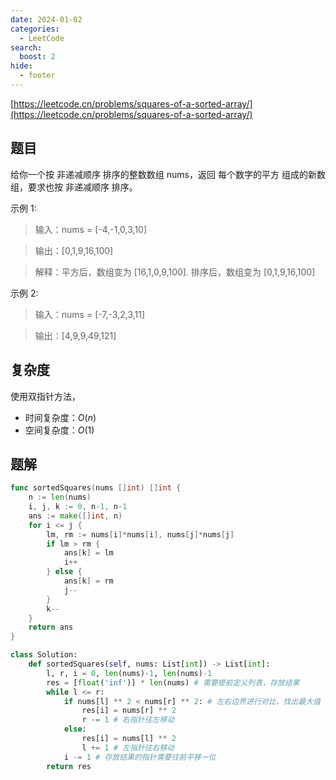 ```yaml
---
date: 2024-01-02
categories:
  - LeetCode
search:
  boost: 2
hide:
  - footer
---
```


[https://leetcode.cn/problems/squares-of-a-sorted-array/](https://leetcode.cn/problems/squares-of-a-sorted-array/)

## 题目

给你一个按 非递减顺序 排序的整数数组 nums，返回 每个数字的平方 组成的新数组，要求也按 非递减顺序 排序。

示例 1:

> 输入：nums = [-4,-1,0,3,10]

> 输出：[0,1,9,16,100]

> 解释：平方后，数组变为 [16,1,0,9,100]. 排序后，数组变为 [0,1,9,16,100]

示例 2:

> 输入：nums = [-7,-3,2,3,11]

> 输出：[4,9,9,49,121]

## 复杂度

使用双指针方法，

- 时间复杂度：$O(n)$
- 空间复杂度：$O(1)$

## 题解

```go title="Go"
func sortedSquares(nums []int) []int {
	n := len(nums)
	i, j, k := 0, n-1, n-1
	ans := make([]int, n)
	for i <= j {
		lm, rm := nums[i]*nums[i], nums[j]*nums[j]
		if lm > rm {
			ans[k] = lm
			i++
		} else {
			ans[k] = rm
			j--
		}
		k--
	}
	return ans
}
```

```python title="Python"
class Solution:
    def sortedSquares(self, nums: List[int]) -> List[int]:
        l, r, i = 0, len(nums)-1, len(nums)-1
        res = [float('inf')] * len(nums) # 需要提前定义列表，存放结果
        while l <= r:
            if nums[l] ** 2 < nums[r] ** 2: # 左右边界进行对比，找出最大值
                res[i] = nums[r] ** 2
                r -= 1 # 右指针往左移动
            else:
                res[i] = nums[l] ** 2
                l += 1 # 左指针往右移动
            i -= 1 # 存放结果的指针需要往前平移一位
        return res
```
